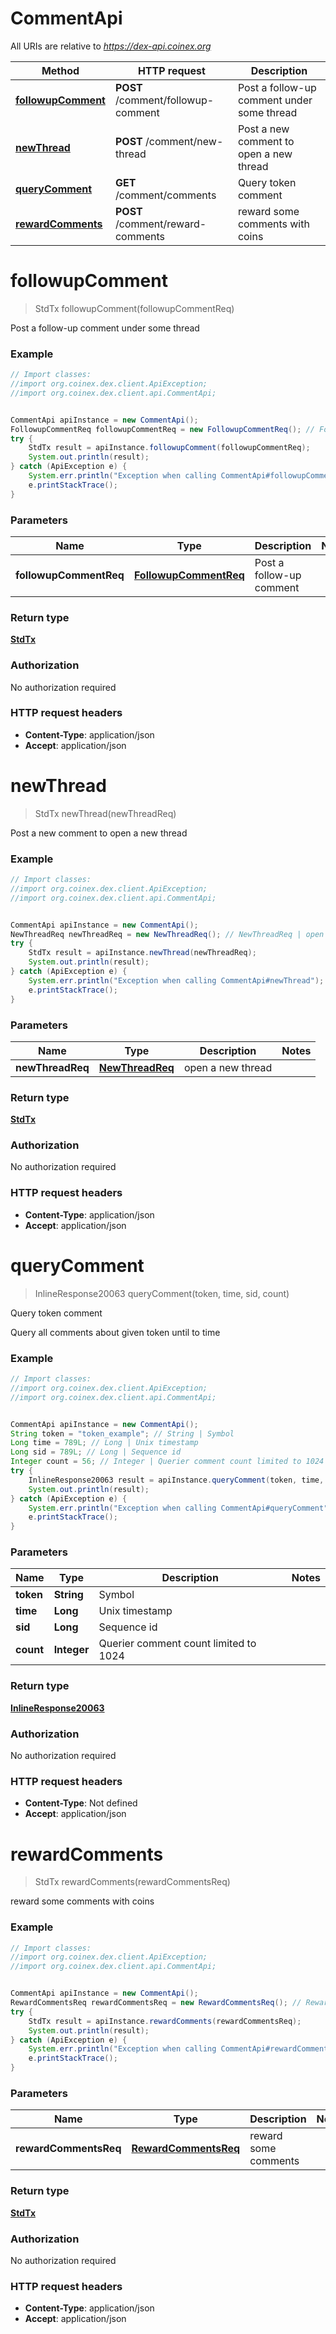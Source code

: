 # CommentApi

All URIs are relative to *https://dex-api.coinex.org*

Method | HTTP request | Description
------------- | ------------- | -------------
[**followupComment**](CommentApi.md#followupComment) | **POST** /comment/followup-comment | Post a follow-up comment under some thread
[**newThread**](CommentApi.md#newThread) | **POST** /comment/new-thread | Post a new comment to open a new thread
[**queryComment**](CommentApi.md#queryComment) | **GET** /comment/comments | Query token comment
[**rewardComments**](CommentApi.md#rewardComments) | **POST** /comment/reward-comments | reward some comments with coins


<a name="followupComment"></a>
# **followupComment**
> StdTx followupComment(followupCommentReq)

Post a follow-up comment under some thread

### Example
```java
// Import classes:
//import org.coinex.dex.client.ApiException;
//import org.coinex.dex.client.api.CommentApi;


CommentApi apiInstance = new CommentApi();
FollowupCommentReq followupCommentReq = new FollowupCommentReq(); // FollowupCommentReq | Post a follow-up comment
try {
    StdTx result = apiInstance.followupComment(followupCommentReq);
    System.out.println(result);
} catch (ApiException e) {
    System.err.println("Exception when calling CommentApi#followupComment");
    e.printStackTrace();
}
```

### Parameters

Name | Type | Description  | Notes
------------- | ------------- | ------------- | -------------
 **followupCommentReq** | [**FollowupCommentReq**](FollowupCommentReq.md)| Post a follow-up comment |

### Return type

[**StdTx**](StdTx.md)

### Authorization

No authorization required

### HTTP request headers

 - **Content-Type**: application/json
 - **Accept**: application/json

<a name="newThread"></a>
# **newThread**
> StdTx newThread(newThreadReq)

Post a new comment to open a new thread

### Example
```java
// Import classes:
//import org.coinex.dex.client.ApiException;
//import org.coinex.dex.client.api.CommentApi;


CommentApi apiInstance = new CommentApi();
NewThreadReq newThreadReq = new NewThreadReq(); // NewThreadReq | open a new thread
try {
    StdTx result = apiInstance.newThread(newThreadReq);
    System.out.println(result);
} catch (ApiException e) {
    System.err.println("Exception when calling CommentApi#newThread");
    e.printStackTrace();
}
```

### Parameters

Name | Type | Description  | Notes
------------- | ------------- | ------------- | -------------
 **newThreadReq** | [**NewThreadReq**](NewThreadReq.md)| open a new thread |

### Return type

[**StdTx**](StdTx.md)

### Authorization

No authorization required

### HTTP request headers

 - **Content-Type**: application/json
 - **Accept**: application/json

<a name="queryComment"></a>
# **queryComment**
> InlineResponse20063 queryComment(token, time, sid, count)

Query token comment

Query all comments about given token until to time

### Example
```java
// Import classes:
//import org.coinex.dex.client.ApiException;
//import org.coinex.dex.client.api.CommentApi;


CommentApi apiInstance = new CommentApi();
String token = "token_example"; // String | Symbol
Long time = 789L; // Long | Unix timestamp
Long sid = 789L; // Long | Sequence id
Integer count = 56; // Integer | Querier comment count limited to 1024
try {
    InlineResponse20063 result = apiInstance.queryComment(token, time, sid, count);
    System.out.println(result);
} catch (ApiException e) {
    System.err.println("Exception when calling CommentApi#queryComment");
    e.printStackTrace();
}
```

### Parameters

Name | Type | Description  | Notes
------------- | ------------- | ------------- | -------------
 **token** | **String**| Symbol |
 **time** | **Long**| Unix timestamp |
 **sid** | **Long**| Sequence id |
 **count** | **Integer**| Querier comment count limited to 1024 |

### Return type

[**InlineResponse20063**](InlineResponse20063.md)

### Authorization

No authorization required

### HTTP request headers

 - **Content-Type**: Not defined
 - **Accept**: application/json

<a name="rewardComments"></a>
# **rewardComments**
> StdTx rewardComments(rewardCommentsReq)

reward some comments with coins

### Example
```java
// Import classes:
//import org.coinex.dex.client.ApiException;
//import org.coinex.dex.client.api.CommentApi;


CommentApi apiInstance = new CommentApi();
RewardCommentsReq rewardCommentsReq = new RewardCommentsReq(); // RewardCommentsReq | reward some comments
try {
    StdTx result = apiInstance.rewardComments(rewardCommentsReq);
    System.out.println(result);
} catch (ApiException e) {
    System.err.println("Exception when calling CommentApi#rewardComments");
    e.printStackTrace();
}
```

### Parameters

Name | Type | Description  | Notes
------------- | ------------- | ------------- | -------------
 **rewardCommentsReq** | [**RewardCommentsReq**](RewardCommentsReq.md)| reward some comments |

### Return type

[**StdTx**](StdTx.md)

### Authorization

No authorization required

### HTTP request headers

 - **Content-Type**: application/json
 - **Accept**: application/json

